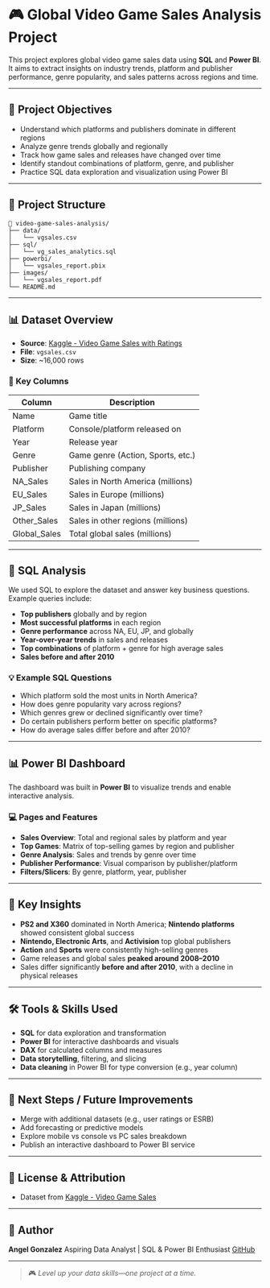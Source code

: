 # 🎮 Global Video Game Sales Analysis Project

This project explores global video game sales data using **SQL** and **Power BI**. It aims to extract insights on industry trends, platform and publisher performance, genre popularity, and sales patterns across regions and time.

---

## 🧠 Project Objectives

* Understand which platforms and publishers dominate in different regions
* Analyze genre trends globally and regionally
* Track how game sales and releases have changed over time
* Identify standout combinations of platform, genre, and publisher
* Practice SQL data exploration and visualization using Power BI

---

## 📂 Project Structure

```plaintext
📁 video-game-sales-analysis/
├── data/
│   └── vgsales.csv
├── sql/
│   └── vg_sales_analytics.sql
├── powerbi/
│   └── vgsales_report.pbix
├── images/
│   └── vgsales_report.pdf
└── README.md
```

---

## 📊 Dataset Overview

* **Source**: [Kaggle - Video Game Sales with Ratings](https://www.kaggle.com/datasets/gregorut/videogame-sales-with-ratings)
* **File**: `vgsales.csv`
* **Size**: \~16,000 rows

### 🔑 Key Columns

| Column        | Description                       |
| ------------- | --------------------------------- |
| Name          | Game title                        |
| Platform      | Console/platform released on      |
| Year          | Release year                      |
| Genre         | Game genre (Action, Sports, etc.) |
| Publisher     | Publishing company                |
| NA\_Sales     | Sales in North America (millions) |
| EU\_Sales     | Sales in Europe (millions)        |
| JP\_Sales     | Sales in Japan (millions)         |
| Other\_Sales  | Sales in other regions (millions) |
| Global\_Sales | Total global sales (millions)     |

---

## 🧶 SQL Analysis

We used SQL to explore the dataset and answer key business questions. Example queries include:

* **Top publishers** globally and by region
* **Most successful platforms** in each region
* **Genre performance** across NA, EU, JP, and globally
* **Year-over-year trends** in sales and releases
* **Top combinations** of platform + genre for high average sales
* **Sales before and after 2010**

### 💡 Example SQL Questions

* Which platform sold the most units in North America?
* How does genre popularity vary across regions?
* Which genres grew or declined significantly over time?
* Do certain publishers perform better on specific platforms?
* How do average sales differ before and after 2010?

---

## 📊 Power BI Dashboard

The dashboard was built in **Power BI** to visualize trends and enable interactive analysis.

### 💻 Pages and Features

* **Sales Overview**: Total and regional sales by platform and year
* **Top Games**: Matrix of top-selling games by region and publisher
* **Genre Analysis**: Sales and trends by genre over time
* **Publisher Performance**: Visual comparison by publisher/platform
* **Filters/Slicers**: By genre, platform, year, publisher

---

## 📌 Key Insights

* **PS2 and X360** dominated in North America; **Nintendo platforms** showed consistent global success
* **Nintendo, Electronic Arts**, and **Activision** top global publishers
* **Action** and **Sports** were consistently high-selling genres
* Game releases and global sales **peaked around 2008–2010**
* Sales differ significantly **before and after 2010**, with a decline in physical releases

---

## 🛠️ Tools & Skills Used

* **SQL** for data exploration and transformation
* **Power BI** for interactive dashboards and visuals
* **DAX** for calculated columns and measures
* **Data storytelling**, filtering, and slicing
* **Data cleaning** in Power BI for type conversion (e.g., year column)

---

## 🏁 Next Steps / Future Improvements

* Merge with additional datasets (e.g., user ratings or ESRB)
* Add forecasting or predictive models
* Explore mobile vs console vs PC sales breakdown
* Publish an interactive dashboard to Power BI service

---

## 📄 License & Attribution

* Dataset from [Kaggle - Video Game Sales](https://www.kaggle.com/datasets/gregorut/videogame-sales-with-ratings)

---

## 🤛 Author

**Angel Gonzalez**
Aspiring Data Analyst | SQL & Power BI Enthusiast
[GitHub](https://github.com/angelgonzo)

---

> 🎮 *Level up your data skills—one project at a time.*
